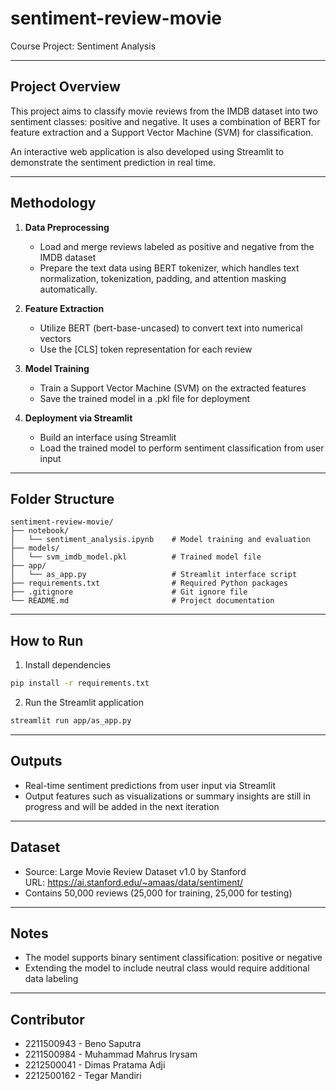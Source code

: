 # sentiment-review-movie

Course Project: Sentiment Analysis  

---

## Project Overview

This project aims to classify movie reviews from the IMDB dataset into two sentiment classes: positive and negative. It uses a combination of BERT for feature extraction and a Support Vector Machine (SVM) for classification.

An interactive web application is also developed using Streamlit to demonstrate the sentiment prediction in real time.

---

## Methodology

1. **Data Preprocessing**
   - Load and merge reviews labeled as positive and negative from the IMDB dataset
   - Prepare the text data using BERT tokenizer, which handles text normalization, tokenization, padding, and attention masking automatically.

2. **Feature Extraction**
   - Utilize BERT (bert-base-uncased) to convert text into numerical vectors
   - Use the [CLS] token representation for each review

3. **Model Training**
   - Train a Support Vector Machine (SVM) on the extracted features
   - Save the trained model in a .pkl file for deployment

4. **Deployment via Streamlit**
   - Build an interface using Streamlit
   - Load the trained model to perform sentiment classification from user input

---

## Folder Structure

```
sentiment-review-movie/
├── notebook/
│   └── sentiment_analysis.ipynb    # Model training and evaluation
├── models/
│   └── svm_imdb_model.pkl          # Trained model file
├── app/
│   └── as_app.py                   # Streamlit interface script
├── requirements.txt                # Required Python packages
├── .gitignore                      # Git ignore file
└── README.md                       # Project documentation
```

---

## How to Run

1. Install dependencies
```bash
pip install -r requirements.txt
```

2. Run the Streamlit application
```bash
streamlit run app/as_app.py
```

---

## Outputs

- Real-time sentiment predictions from user input via Streamlit
- Output features such as visualizations or summary insights are still in progress and will be added in the next iteration

---

## Dataset

- Source: Large Movie Review Dataset v1.0 by Stanford  
  URL: https://ai.stanford.edu/~amaas/data/sentiment/
- Contains 50,000 reviews (25,000 for training, 25,000 for testing)

---

## Notes

- The model supports binary sentiment classification: positive or negative
- Extending the model to include neutral class would require additional data labeling

---

## Contributor

- 2211500943 - Beno Saputra
- 2211500984 - Muhammad Mahrus Irysam
- 2212500041 - Dimas Pratama Adji
- 2212500162 - Tegar Mandiri
